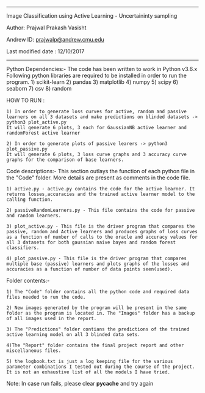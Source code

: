 **************************************************************************************************
Image Classification using Active Learning - Uncertaininty sampling

Author: Prajwal Prakash Vasisht

Andrew ID: prajwalp@andrew.cmu.edu

Last modified date : 12/10/2017
**************************************************************************************************

Python Dependencies:-
The code has been written to work in Python v3.6.x
Following python libraries are required to be installed in order to run the program.
    1) scikit-learn
    2) pandas
    3) matplotlib
    4) numpy
    5) scipy
    6) seaborn
    7) csv
    8) random

HOW TO RUN :
    
    1) In order to generate loss curves for active, random and passive learners on all 3 datasets and make predictions on blinded datasets -> python3 plot_active.py 
    It will generate 6 plots, 3 each for GaussianNB active learner and randomForest active learner

    2) In order to generate plots of passive learers -> python3 plot_passive.py
    It will generate 6 plots, 3 loss curve graphs and 3 accuracy curve graphs for the comparison of base learners. 

Code descriptions:-
    This section outlays the function of each python file in the "Code" folder. More details are present as comments in the code file.
        
    1) active.py - active.py contains the code for the active learner. It returns losses,accuracies and the trained active learner model to the calling function. 

    2) passiveRandomLearners.py - This file contains the code for passive and random learners.

    3) plot_active.py - This file is the driver program that compares the passive, random and Active learners and produces graphs of loss curves as a function of number of calls to the oracle and accuracy values for all 3 datasets for both gaussian naive bayes and random forest classifiers.

    4) plot_passive.py - This file is the driver program that compares multiple base (passive) learners and plots graphs of the losses and accuracies as a function of number of data points seen(used).

Folder contents:-
    
    1) The "Code" folder contains all the python code and required data files needed to run the code.

    2) New images generated by the program will be present in the same folder as the program is located in. The "Images" folder has a backup of all images used in the report.

    3) The "Predictions" folder contians the predictions of the trained active learning model on all 3 blinded data sets.

    4)The "Report" folder contains the final project report and other miscellaneous files.

    5) the logbook.txt is just a log keeping file for the various parameter combinations I tested out during the course of the project. It is not an exhaustive list of all the models I have tried.

Note: In case run fails, please clear __pycache__ and try again
